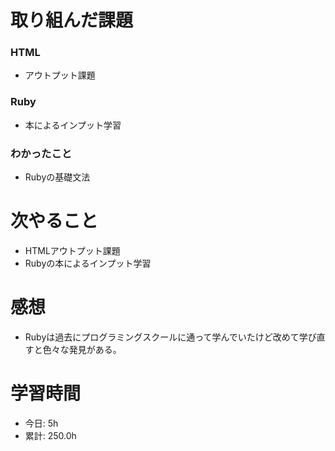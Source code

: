 # 取り組んだ課題
### HTML
* アウトプット課題
### Ruby
* 本によるインプット学習
### わかったこと
* Rubyの基礎文法
# 次やること
* HTMLアウトプット課題
* Rubyの本によるインプット学習
# 感想
* Rubyは過去にプログラミングスクールに通って学んでいたけど改めて学び直すと色々な発見がある。
# 学習時間
* 今日: 5h
* 累計: 250.0h

